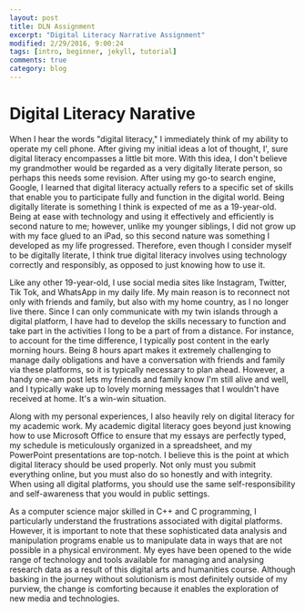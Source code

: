 ```yaml
---
layout: post
title: DLN Assignment
excerpt: "Digital Literacy Narrative Assignment"
modified: 2/29/2016, 9:00:24
tags: [intro, beginner, jekyll, tutorial]
comments: true
category: blog
---
```


# Digital Literacy Narative

When I hear the words "digital literacy," I immediately think of my ability to operate my cell phone. After giving my initial ideas a lot of thought, I', sure digital literacy encompasses a little bit more. With this idea, I don't believe my grandmother would be regarded as a very digitally literate person, so perhaps this needs some revision. After using my go-to search engine, Google, I learned that digital literacy actually refers to a specific set of skills that enable you to participate fully and function in the digital world. Being digitally literate is something I think is expected of me as a 19-year-old. Being at ease with technology and using it effectively and efficiently is second nature to me; however, unlike my younger siblings, I did not grow up with my face glued to an iPad, so this second nature was something I developed as my life progressed. Therefore, even though I consider myself to be digitally literate, I think true digital literacy involves using technology correctly and responsibly, as opposed to just knowing how to use it.

Like any other 19-year-old, I use social media sites like Instagram, Twitter, Tik Tok, and WhatsApp in my daily life. My main reason is to reconnect not only with friends and family, but also with my home country, as I no longer live there. Since I can only communicate with my twin islands through a digital platform, I have had to develop the skills necessary to function and take part in the activities I long to be a part of from a distance. For instance, to account for the time difference, I typically post content in the early morning hours. Being 8 hours apart makes it extremely challenging to manage daily obligations and have a conversation with friends and family via these platforms, so it is typically necessary to plan ahead. However, a handy one-am post lets my friends and family know I'm still alive and well, and I typically wake up to lovely morning messages that I wouldn't have received at home. It's a win-win situation.

Along with my personal experiences, I also heavily rely on digital literacy for my academic work. My academic digital literacy goes beyond just knowing how to use Microsoft Office to ensure that my essays are perfectly typed, my schedule is meticulously organized in a spreadsheet, and my PowerPoint presentations are top-notch. I believe this is the point at which digital literacy should be used properly. Not only must you submit everything online, but you must also do so honestly and with integrity. When using all digital platforms, you should use the same self-responsibility and self-awareness that you would in public settings. 

As a computer science major skilled in C++ and C programming, I particularly understand the frustrations associated with digital platforms. However, it is important to note that these sophisticated data analysis and manipulation programs enable us to manipulate data in ways that are not possible in a physical environment. My eyes have been opened to the wide range of technology and tools available for managing and analysing research data as a result of this digital arts and humanities course. Although basking in the journey without solutionism is most definitely outside of my purview, the change is comforting because it enables the exploration of new media and technologies.
